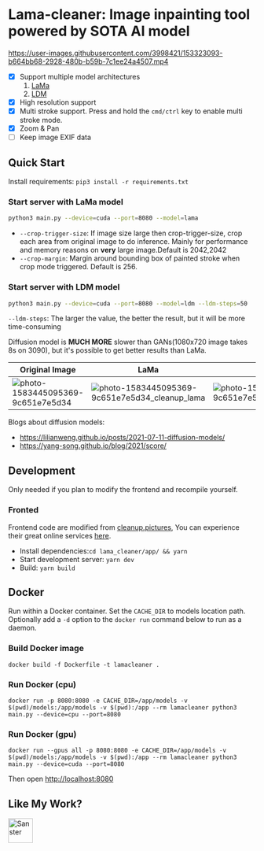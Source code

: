 # Lama-cleaner: Image inpainting tool powered by SOTA AI model

https://user-images.githubusercontent.com/3998421/153323093-b664bb68-2928-480b-b59b-7c1ee24a4507.mp4

- [x] Support multiple model architectures
    1. [LaMa](https://github.com/saic-mdal/lama)
    1. [LDM](https://github.com/CompVis/latent-diffusion)
- [x] High resolution support
- [x] Multi stroke support. Press and hold the `cmd/ctrl` key to enable multi stroke mode.
- [x] Zoom & Pan
- [ ] Keep image EXIF data

## Quick Start

Install requirements: `pip3 install -r requirements.txt`

### Start server with LaMa model

```bash
python3 main.py --device=cuda --port=8080 --model=lama
```

- `--crop-trigger-size`: If image size large then crop-trigger-size, crop each area from original image to do inference.
  Mainly for performance and memory reasons on **very** large image.Default is 2042,2042
- `--crop-margin`: Margin around bounding box of painted stroke when crop mode triggered. Default is 256.

### Start server with LDM model

```bash
python3 main.py --device=cuda --port=8080 --model=ldm --ldm-steps=50
```

`--ldm-steps`: The larger the value, the better the result, but it will be more time-consuming

Diffusion model is **MUCH MORE** slower than GANs(1080x720 image takes 8s on 3090), but it's possible to get better
results than LaMa.

|Original Image|LaMa|LDM|
|--------------|------|----|
|![photo-1583445095369-9c651e7e5d34](https://user-images.githubusercontent.com/3998421/156923525-d6afdec3-7b98-403f-ad20-88ebc6eb8d6d.jpg)|![photo-1583445095369-9c651e7e5d34_cleanup_lama](https://user-images.githubusercontent.com/3998421/156923620-a40cc066-fd4a-4d85-a29f-6458711d1247.png)|![photo-1583445095369-9c651e7e5d34_cleanup_ldm](https://user-images.githubusercontent.com/3998421/156923652-0d06c8c8-33ad-4a42-a717-9c99f3268933.png)|

Blogs about diffusion models:

- https://lilianweng.github.io/posts/2021-07-11-diffusion-models/
- https://yang-song.github.io/blog/2021/score/

## Development

Only needed if you plan to modify the frontend and recompile yourself.

### Fronted

Frontend code are modified from [cleanup.pictures](https://github.com/initml/cleanup.pictures), You can experience their
great online services [here](https://cleanup.pictures/).

- Install dependencies:`cd lama_cleaner/app/ && yarn`
- Start development server: `yarn dev`
- Build: `yarn build`

## Docker

Run within a Docker container. Set the `CACHE_DIR` to models location path. Optionally add a `-d` option to
the `docker run` command below to run as a daemon.

### Build Docker image

```
docker build -f Dockerfile -t lamacleaner .
```

### Run Docker (cpu)

```
docker run -p 8080:8080 -e CACHE_DIR=/app/models -v  $(pwd)/models:/app/models -v $(pwd):/app --rm lamacleaner python3 main.py --device=cpu --port=8080
```

### Run Docker (gpu)

```
docker run --gpus all -p 8080:8080 -e CACHE_DIR=/app/models -v $(pwd)/models:/app/models -v $(pwd):/app --rm lamacleaner python3 main.py --device=cuda --port=8080
```

Then open [http://localhost:8080](http://localhost:8080)

## Like My Work?

<a href="https://www.buymeacoffee.com/Sanster"> 
  <img height="50em" src="https://cdn.buymeacoffee.com/buttons/v2/default-blue.png" alt="Sanster" />
</a>
